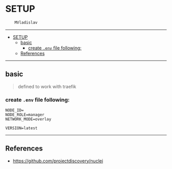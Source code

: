 # SETUP

```sh
    MVladislav
```

---

- [SETUP](#setup)
  - [basic](#basic)
    - [create `.env` file following:](#create-env-file-following)
  - [References](#references)

---

## basic

> defined to work with traefik

### create `.env` file following:

```env
NODE_ID=
NODE_ROLE=manager
NETWORK_MODE=overlay

VERSION=latest
```

---

## References

- <https://github.com/projectdiscovery/nuclei>
